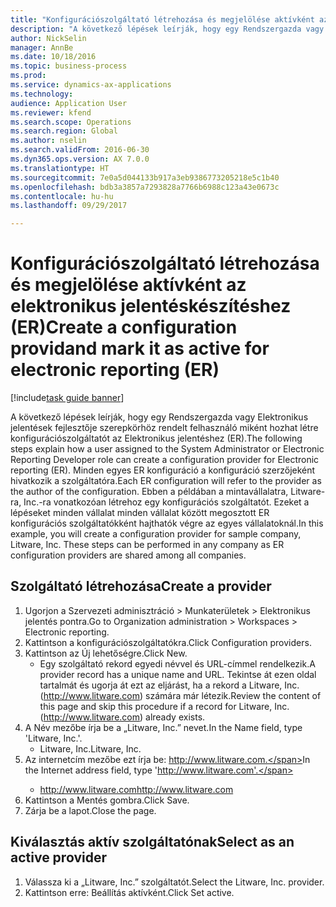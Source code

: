 ```yaml
--- 
title: "Konfigurációszolgáltató létrehozása és megjelölése aktívként az elektronikus jelentéskészítéshez (ER)"
description: "A következő lépések leírják, hogy egy Rendszergazda vagy Elektronikus jelentések fejlesztője szerepkörhöz rendelt felhasználó miként hozhat létre konfigurációszolgáltatót az Elektronikus jelentéshez (ER)."
author: NickSelin
manager: AnnBe
ms.date: 10/18/2016
ms.topic: business-process
ms.prod: 
ms.service: dynamics-ax-applications
ms.technology: 
audience: Application User
ms.reviewer: kfend
ms.search.scope: Operations
ms.search.region: Global
ms.author: nselin
ms.search.validFrom: 2016-06-30
ms.dyn365.ops.version: AX 7.0.0
ms.translationtype: HT
ms.sourcegitcommit: 7e0a5d044133b917a3eb9386773205218e5c1b40
ms.openlocfilehash: bdb3a3857a7293828a7766b6988c123a43e0673c
ms.contentlocale: hu-hu
ms.lasthandoff: 09/29/2017

---
```

# <a name="create-a-configuration-providand-mark-it-as-active-for-electronic-reporting-er"></a><span data-ttu-id="c7f6a-103">Konfigurációszolgáltató létrehozása és megjelölése aktívként az elektronikus jelentéskészítéshez (ER)</span><span class="sxs-lookup"><span data-stu-id="c7f6a-103">Create a configuration providand mark it as active for electronic reporting (ER)</span></span>

[!include[task guide banner](../../includes/task-guide-banner.md)]

<span data-ttu-id="c7f6a-104">A következő lépések leírják, hogy egy Rendszergazda vagy Elektronikus jelentések fejlesztője szerepkörhöz rendelt felhasználó miként hozhat létre konfigurációszolgáltatót az Elektronikus jelentéshez (ER).</span><span class="sxs-lookup"><span data-stu-id="c7f6a-104">The following steps explain how a user assigned to the System Administrator or Electronic Reporting Developer role can create a configuration provider for Electronic reporting (ER).</span></span> <span data-ttu-id="c7f6a-105">Minden egyes ER konfiguráció a konfiguráció szerzőjeként hivatkozik a szolgáltatóra.</span><span class="sxs-lookup"><span data-stu-id="c7f6a-105">Each ER configuration will refer to the provider as the author of the configuration.</span></span> <span data-ttu-id="c7f6a-106">Ebben a példában a mintavállalatra, Litware-ra, Inc.-ra vonatkozóan létrehoz egy konfigurációs szolgáltatót. Ezeket a lépéseket minden vállalat minden vállalat között megosztott ER konfigurációs szolgáltatókként hajthatók végre az egyes vállalatoknál.</span><span class="sxs-lookup"><span data-stu-id="c7f6a-106">In this example, you will create a configuration provider for sample company, Litware, Inc. These steps can be performed in any company as ER configuration providers are shared among all companies.</span></span>


## <a name="create-a-provider"></a><span data-ttu-id="c7f6a-107">Szolgáltató létrehozása</span><span class="sxs-lookup"><span data-stu-id="c7f6a-107">Create a provider</span></span>
1. <span data-ttu-id="c7f6a-108">Ugorjon a Szervezeti adminisztráció > Munkaterületek > Elektronikus jelentés pontra.</span><span class="sxs-lookup"><span data-stu-id="c7f6a-108">Go to Organization administration > Workspaces > Electronic reporting.</span></span>
2. <span data-ttu-id="c7f6a-109">Kattintson a konfigurációszolgáltatókra.</span><span class="sxs-lookup"><span data-stu-id="c7f6a-109">Click Configuration providers.</span></span>
3. <span data-ttu-id="c7f6a-110">Kattintson az Új lehetőségre.</span><span class="sxs-lookup"><span data-stu-id="c7f6a-110">Click New.</span></span>
    * <span data-ttu-id="c7f6a-111">Egy szolgáltató rekord egyedi névvel és URL-címmel rendelkezik.</span><span class="sxs-lookup"><span data-stu-id="c7f6a-111">A provider record has a unique name and URL.</span></span> <span data-ttu-id="c7f6a-112">Tekintse át ezen oldal tartalmát és ugorja át ezt az eljárást, ha a rekord a Litware, Inc. (http://www.litware.com) számára már létezik.</span><span class="sxs-lookup"><span data-stu-id="c7f6a-112">Review the content of this page and skip this procedure if a record for Litware, Inc. (http://www.litware.com) already exists.</span></span>  
4. <span data-ttu-id="c7f6a-113">A Név mezőbe írja be a „Litware, Inc.” nevet.</span><span class="sxs-lookup"><span data-stu-id="c7f6a-113">In the Name field, type 'Litware, Inc.'.</span></span>
    * <span data-ttu-id="c7f6a-114">Litware, Inc.</span><span class="sxs-lookup"><span data-stu-id="c7f6a-114">Litware, Inc.</span></span>  
5. <span data-ttu-id="c7f6a-115">Az internetcím mezőbe ezt írja be: http://www.litware.com.</span><span class="sxs-lookup"><span data-stu-id="c7f6a-115">In the Internet address field, type 'http://www.litware.com'.</span></span>
    * <span data-ttu-id="c7f6a-116">http://www.litware.com</span><span class="sxs-lookup"><span data-stu-id="c7f6a-116">http://www.litware.com</span></span>  
6. <span data-ttu-id="c7f6a-117">Kattintson a Mentés gombra.</span><span class="sxs-lookup"><span data-stu-id="c7f6a-117">Click Save.</span></span>
7. <span data-ttu-id="c7f6a-118">Zárja be a lapot.</span><span class="sxs-lookup"><span data-stu-id="c7f6a-118">Close the page.</span></span>

## <a name="select-as-an-active-provider"></a><span data-ttu-id="c7f6a-119">Kiválasztás aktív szolgáltatónak</span><span class="sxs-lookup"><span data-stu-id="c7f6a-119">Select as an active provider</span></span>
1. <span data-ttu-id="c7f6a-120">Válassza ki a „Litware, Inc.” szolgáltatót.</span><span class="sxs-lookup"><span data-stu-id="c7f6a-120">Select the Litware, Inc. provider.</span></span>
2. <span data-ttu-id="c7f6a-121">Kattintson erre: Beállítás aktívként.</span><span class="sxs-lookup"><span data-stu-id="c7f6a-121">Click Set active.</span></span>


